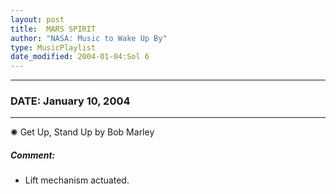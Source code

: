 ```yaml
---
layout: post
title:  MARS SPIRIT
author: "NASA: Music to Wake Up By"
type: MusicPlaylist
date_modified: 2004-01-04:Sol 6
---
```


----
### DATE: January 10, 2004
----
✺ Get Up, Stand Up by Bob Marley

##### Comment:
* Lift mechanism actuated.
